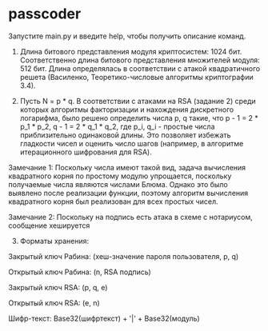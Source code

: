# passcoder

Запустите main.py и введите help, чтобы получить описание команд.

1. Длина битового представления модуля криптосистем: 1024 бит. Соответственно длина битового представления множителей модуля: 512 бит. Длина определялась в соответствии с атакой квадратичного решета (Василенко, Теоретико-числовые алгоритмы криптографии 3.4).

2. Пусть N = p * q. В соответствии с атаками на RSA (задание 2) среди которых алгоритмы факторизации и нахождения дискретного логарифма, было решено определить числа p, q такие, что p - 1 = 2 * p_1 * p_2, q - 1 = 2 * q_1 * q_2, где p_i, q_i - простые числа приблизительно одинаковой длины. Это позволяет избежать гладкости чисел и оценить число шагов (например, в алгоритме итерационного шифрования для RSA).

Замечание 1: Поскольку числа имеют такой вид, задача вычисления квадратного корня по простому модулю упрощается, поскольку получаемые числа являются числами Блюма. Однако это было выявлено после реализации функции, поэтому алгоритм вычисления квадратного корня был реализован для всех простых чисел.

Замечание 2: Поскольку на подпись есть атака в схеме с нотариусом, сообщение хешируется

3. Форматы хранения:

Закрытый ключ Рабина: (хеш-значение пароля пользователя, p, q)

Открытый ключ Рабина: (n, RSA подпись)

Закрытый ключ RSA: (p, q, e)

Открытый ключ RSA: (e, n)

Шифр-текст: Base32(шифртекст) + '|' + Base32(модуль)